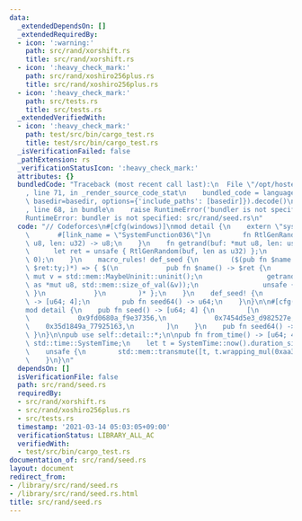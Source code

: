 ```yaml
---
data:
  _extendedDependsOn: []
  _extendedRequiredBy:
  - icon: ':warning:'
    path: src/rand/xorshift.rs
    title: src/rand/xorshift.rs
  - icon: ':heavy_check_mark:'
    path: src/rand/xoshiro256plus.rs
    title: src/rand/xoshiro256plus.rs
  - icon: ':heavy_check_mark:'
    path: src/tests.rs
    title: src/tests.rs
  _extendedVerifiedWith:
  - icon: ':heavy_check_mark:'
    path: test/src/bin/cargo_test.rs
    title: test/src/bin/cargo_test.rs
  _isVerificationFailed: false
  _pathExtension: rs
  _verificationStatusIcon: ':heavy_check_mark:'
  attributes: {}
  bundledCode: "Traceback (most recent call last):\n  File \"/opt/hostedtoolcache/Python/3.9.2/x64/lib/python3.9/site-packages/onlinejudge_verify/documentation/build.py\"\
    , line 71, in _render_source_code_stat\n    bundled_code = language.bundle(stat.path,\
    \ basedir=basedir, options={'include_paths': [basedir]}).decode()\n  File \"/opt/hostedtoolcache/Python/3.9.2/x64/lib/python3.9/site-packages/onlinejudge_verify/languages/user_defined.py\"\
    , line 68, in bundle\n    raise RuntimeError('bundler is not specified: {}'.format(path.as_posix()))\n\
    RuntimeError: bundler is not specified: src/rand/seed.rs\n"
  code: "// Codeforces\n#[cfg(windows)]\nmod detail {\n    extern \"system\" {\n \
    \       #[link_name = \"SystemFunction036\"]\n        fn RtlGenRandom(buf: *mut\
    \ u8, len: u32) -> u8;\n    }\n    fn getrand(buf: *mut u8, len: usize) {\n  \
    \      let ret = unsafe { RtlGenRandom(buf, len as u32) };\n        assert_ne!(ret,\
    \ 0);\n    }\n    macro_rules! def_seed {\n        ($(pub fn $name:ident() ->\
    \ $ret:ty;)*) => { $(\n            pub fn $name() -> $ret {\n                let\
    \ mut v = std::mem::MaybeUninit::uninit();\n                getrand(v.as_mut_ptr()\
    \ as *mut u8, std::mem::size_of_val(&v));\n                unsafe { v.assume_init()\
    \ }\n            }\n        )* };\n    }\n    def_seed! {\n        pub fn seed()\
    \ -> [u64; 4];\n        pub fn seed64() -> u64;\n    }\n}\n\n#[cfg(not(windows))]\n\
    mod detail {\n    pub fn seed() -> [u64; 4] {\n        [\n            0x35fee63b_fd9f69cf,\n\
    \            0x9fd0680a_f9e37356,\n            0x7454d5e3_d982527e,\n        \
    \    0x35d1849a_77925163,\n        ]\n    }\n    pub fn seed64() -> u64 { 0x17adfb20_0995921c\
    \ }\n}\n\npub use self::detail::*;\n\npub fn from_time() -> [u64; 4] {\n    use\
    \ std::time::SystemTime;\n    let t = SystemTime::now().duration_since(SystemTime::UNIX_EPOCH).unwrap().as_nanos();\n\
    \    unsafe {\n        std::mem::transmute([t, t.wrapping_mul(0xaa3c057f_bed7578e_6b62420c_f79932a5)])\n\
    \    }\n}\n"
  dependsOn: []
  isVerificationFile: false
  path: src/rand/seed.rs
  requiredBy:
  - src/rand/xorshift.rs
  - src/rand/xoshiro256plus.rs
  - src/tests.rs
  timestamp: '2021-03-14 05:03:05+09:00'
  verificationStatus: LIBRARY_ALL_AC
  verifiedWith:
  - test/src/bin/cargo_test.rs
documentation_of: src/rand/seed.rs
layout: document
redirect_from:
- /library/src/rand/seed.rs
- /library/src/rand/seed.rs.html
title: src/rand/seed.rs
---
```


